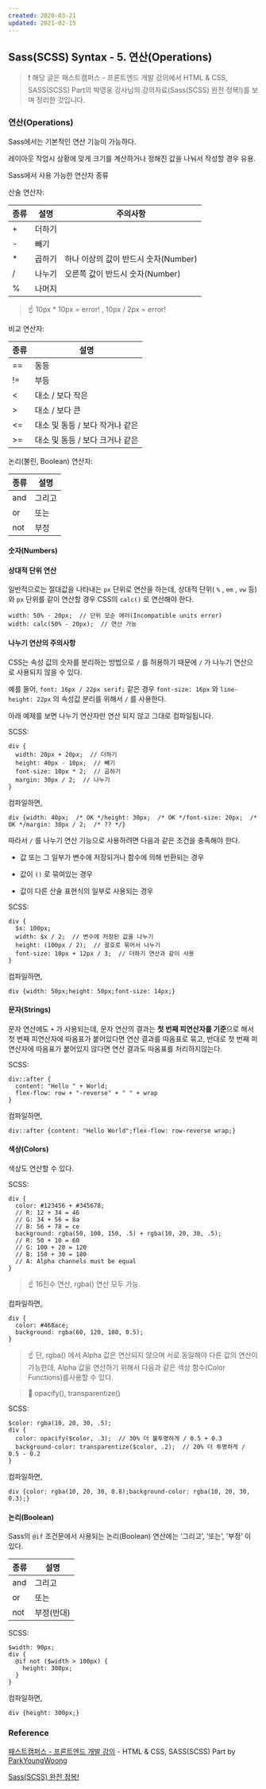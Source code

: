 ```yaml
---
created: 2020-03-21
updated: 2021-02-15
---
```


## Sass(SCSS) Syntax - 5. 연산(Operations)

> ❗️ 해당 글은 패스트캠퍼스 - 프론트엔드 개발 강의에서 HTML & CSS, SASS(SCSS) Part의 박영웅 강사님의 강의자료(Sass(SCSS) 완전 정복!)를 보며 정리한 것입니다.

### 연산(Operations)

Sass에서는 기본적인 연산 기능이 가능하다.

레이아웃 작업시 상황에 맞게 크기를 계산하거나 정해진 값을 나눠서 작성할 경우 유용.

Sass에서 사용 가능한 연산자 종류

산술 연산자:

| 종류 | 설명   | 주의사항                             |
| ---- | ------ | ------------------------------------ |
| +    | 더하기 |                                      |
| -    | 빼기   |                                      |
| \*   | 곱하기 | 하나 이상의 값이 반드시 숫자(Number) |
| /    | 나누기 | 오른쪽 값이 반드시 숫자(Number)      |
| %    | 나머지 |                                      |

> ☝️ 10px \* 10px = error! , 10px / 2px = error!

비교 연산자:

| 종류 | 설명                            |
| ---- | ------------------------------- |
| ==   | 동등                            |
| !=   | 부등                            |
| <    | 대소 / 보다 작은                |
| >    | 대소 / 보다 큰                  |
| <=   | 대소 및 동등 / 보다 작거나 같은 |
| >=   | 대소 및 동등 / 보다 크거나 같은 |

논리(불린, Boolean) 연산자:

| 종류 | 설명   |
| ---- | ------ |
| and  | 그리고 |
| or   | 또는   |
| not  | 부정   |

#### 숫자(Numbers)

#### 상대적 단위 연산

일반적으로는 절대값을 나타내는 `px` 단위로 연산을 하는데, 상대적 단위( `%` , `em` , `vw` 등)와 `px` 단위를 같이 연산할 경우 CSS의 `calc()` 로 연산해야 한다.

```
width: 50% - 20px;  // 단위 모순 에러(Incompatible units error)
width: calc(50% - 20px);  // 연산 가능
```

#### 나누기 연산의 주의사항

CSS는 속성 값의 숫자를 분리하는 방법으로 `/` 를 허용하기 때문에 `/` 가 나누기 연산으로 사용되지 않을 수 있다.

예를 들어, `font: 16px / 22px serif;` 같은 경우 `font-size: 16px` 와 `line-height: 22px` 의 속성값 분리를 위해서 `/` 를 사용한다.

아래 예제를 보면 나누기 연산자만 연산 되지 않고 그대로 컴파일됩니다.

SCSS:

```
div {
  width: 20px + 20px;  // 더하기
  height: 40px - 10px;  // 빼기
  font-size: 10px * 2;  // 곱하기
  margin: 30px / 2;  // 나누기
}
```

컴파일하면,

```
div {width: 40px;  /* OK */height: 30px;  /* OK */font-size: 20px;  /* OK */margin: 30px / 2;  /* ?? */}
```

따라서 `/` 를 나누기 연산 기능으로 사용하려면 다음과 같은 조건을 충족해야 한다.

- 값 또는 그 일부가 변수에 저장되거나 함수에 의해 반환되는 경우

- 값이 `()` 로 묶여있는 경우

- 값이 다른 산술 표현식의 일부로 사용되는 경우

SCSS:

```
div {
  $x: 100px;
  width: $x / 2;  // 변수에 저장된 값을 나누기
  height: (100px / 2);  // 괄호로 묶어서 나누기
  font-size: 10px + 12px / 3;  // 더하기 연산과 같이 사용
}
```

컴파일하면,

```
div {width: 50px;height: 50px;font-size: 14px;}
```

#### 문자(Strings)

문자 연산에도 `+` 가 사용되는데, 문자 연산의 결과는 **첫 번째 피연산자를 기준**으로 해서 첫 번째 피연산자에 따옴표가 붙어있다면 연산 결과를 따옴표로 묶고, 반대로 첫 번째 피연산자에 따옴표가 붙어있지 않다면 연산 결과도 따옴표를 처리하지않는다.

SCSS:

```
div::after {
  content: "Hello " + World;
  flex-flow: row + "-reverse" + " " + wrap
}
```

컴파일하면,

```
div::after {content: "Hello World";flex-flow: row-reverse wrap;}
```

#### 색상(Colors)

색상도 연산할 수 있다.

SCSS:

```
div {
  color: #123456 + #345678;
  // R: 12 + 34 = 46
  // G: 34 + 56 = 8a
  // B: 56 + 78 = ce
  background: rgba(50, 100, 150, .5) + rgba(10, 20, 30, .5);
  // R: 50 + 10 = 60
  // G: 100 + 20 = 120
  // B: 150 + 30 = 180
  // A: Alpha channels must be equal
}
```

> ☝️ 16진수 연산, rgba() 연산 모두 가능.

컴파일하면,

```
div {
  color: #468ace;
  background: rgba(60, 120, 180, 0.5);
}
```

> ☝️ 단, rgba() 에서 Alpha 값은 연산되지 않으며 서로 동일해야 다른 값의 연산이가능한데, Alpha 값을 연산하기 위해서 다음과 같은 색상 함수(Color Functions)를사용할 수 있다.

> 🔗 opacify(), transparentize()

SCSS:

```
$color: rgba(10, 20, 30, .5);
div {
  color: opacify($color, .3);  // 30% 더 불투명하게 / 0.5 + 0.3
  background-color: transparentize($color, .2);  // 20% 더 투명하게 / 0.5 - 0.2
}
```

컴파일하면,

```
div {color: rgba(10, 20, 30, 0.8);background-color: rgba(10, 20, 30, 0.3);}
```

#### 논리(Boolean)

Sass의 `@if` 조건문에서 사용되는 논리(Boolean) 연산에는 ‘그리고’, ‘또는’, ’부정’ 이 있다.

| 종류 | 설명       |
| ---- | ---------- |
| and  | 그리고     |
| or   | 또는       |
| not  | 부정(반대) |

SCSS:

```
$width: 90px;
div {
  @if not ($width > 100px) {
    height: 300px;
  }
}
```

컴파일하면,

```
div {height: 300px;}
```

### Reference

[패스트캠퍼스 - 프론트엔드 개발 강의](https://www.fastcampus.co.kr/dev_online_react/) - HTML & CSS, SASS(SCSS) Part by [ParkYoungWoong](https://github.com/ParkYoungWoong)

[Sass(SCSS) 완전 정복!](https://heropy.blog/2018/01/31/sass/)
